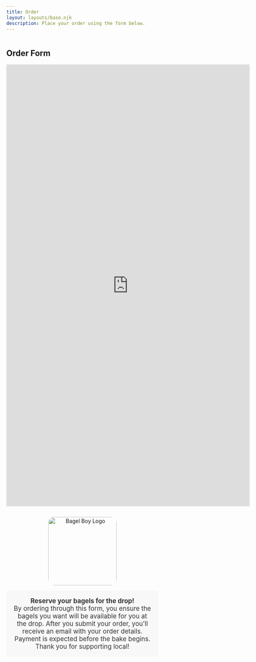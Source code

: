 ```yaml
---
title: Order
layout: layouts/base.njk
description: Place your order using the form below.
---
```



<div style="display: flex; align-items: flex-start; gap: 2em; flex-wrap: wrap;">
	<div style="flex: 1; min-width: 320px;">
		<h2>Order Form</h2>
		<iframe src="https://docs.google.com/forms/d/e/1FAIpQLSd3HvgELa8LhfwlESfBz2mB6n5Seb7_8KZnWHeAirap_dB9xg/viewform?embedded=true" width="640" height="1163" frameborder="0" marginheight="0" marginwidth="0">Loading…</iframe>
	</div>
	<div style="flex: 1; min-width: 280px; max-width: 400px; text-align: center;">
		<img src="/assets/uploads/b_boy_logo100x100.png" alt="Bagel Boy Logo" style="width: 180px; height: 180px; border-radius: 16px; margin-bottom: 1em;">
		<div style="font-size: 1.2em; color: #333; background: #f8f8f8; padding: 1em; border-radius: 8px;">
			<strong>Reserve your bagels for the drop!</strong><br>
			By ordering through this form, you ensure the bagels you want will be available for you at the drop. After you submit your order, you'll receive an email with your order details. Payment is expected before the bake begins. Thank you for supporting local!
		</div>
	</div>
</div>
